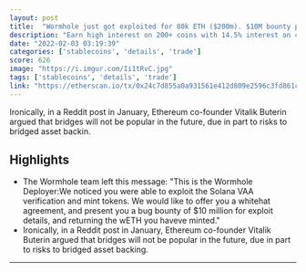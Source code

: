 ```yaml
---
layout: post
title:  "Wormhole just got exploited for 80k ETH ($200m). $10M bounty put out by the team."
description: "Earn high interest on 200+ coins with 14.5% interest on crypto and up to 14% p.a. interest on stablecoins. Install Now!Bybit $80 rewards to be claimed."
date: "2022-02-03 03:19:39"
categories: ['stablecoins', 'details', 'trade']
score: 626
image: "https://i.imgur.com/Ii1tRvC.jpg"
tags: ['stablecoins', 'details', 'trade']
link: "https://etherscan.io/tx/0x24c7d855a0a931561e412d809e2596c3fd861cc7385566fd1cb528f9e93e5f14"
---
```


Ironically, in a Reddit post in January, Ethereum co-founder Vitalik Buterin argued that bridges will not be popular in the future, due in part to risks to bridged asset backin.

## Highlights

- The Wormhole team left this message: "This is the Wormhole Deployer:We noticed you were able to exploit the Solana VAA verification and mint tokens. We would like to offer you a whitehat agreement, and present you a bug bounty of $10 million for exploit details, and returning the wETH you haveve minted."
- Ironically, in a Reddit post in January, Ethereum co-founder Vitalik Buterin argued that bridges will not be popular in the future, due in part to risks to bridged asset backing.
---
